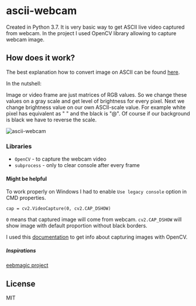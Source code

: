# ascii-webcam
Created in Python 3.7. It is very basic way to get ASCII live video captured from webcam. In the project I used OpenCV library allowing to capture webcam image.

## How does it work?
The best explanation how to convert image on ASCII can be found [here](https://robertheaton.com/2018/06/12/programming-projects-for-advanced-beginners-ascii-art/).

In the nutshell:

Image or video frame are just matrices of RGB values. So we change these values on a gray scale and get level of brightness for every pixel. Next we change brightness value on our own ASCII-scale value. For example white pixel has equivalent as " " and the black is "@". Of course if our background is black we have to reverse the scale.

![ascii-webcam](https://p40.f3.n0.cdn.getcloudapp.com/items/5zuJBvy4/Screen+Recording+2019-12-30+at+04.37.37.78+PM.gif?v=d8694659ac6ca55b074319d1aa0d546b)

### Libraries
* `OpenCV` - to capture the webcam video
* `subprocess` - only to clear console after every frame

#### Might be helpful

To work properly on Windows I had to enable `Use legacy console` option in CMD properties.

```
cap = cv2.VideoCapture(0, cv2.CAP_DSHOW)
```
`0` means that captured image will come from webcam. `cv2.CAP_DSHOW` will show image with default proportion without black borders.

I used this [documentation](https://opencv-python-tutroals.readthedocs.io/en/latest/py_tutorials/py_gui/py_video_display/py_video_display.html) to get info about capturing images with OpenCV.

##### Inspirations
[eebmagic project](https://github.com/eebmagic/video_text_filter)

License
--------
MIT
